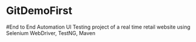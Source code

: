 # GitDemoFirst
#End to End Automation UI Testing project of a real time retail website using Selenium WebDriver, TestNG, Maven
